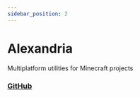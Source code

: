 ```yaml
---
sidebar_position: 2
---
```


# Alexandria

Multiplatform utilities for Minecraft projects

### [GitHub](https://github.com/aecsocket/alexandria)
